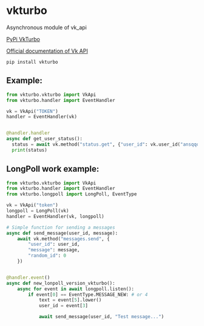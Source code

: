 # vkturbo
Asynchronous module of vk_api

[PyPi VkTurbo](https://pypi.org/project/vkturbo/)

[Official documentation of Vk API](https://vk.com/dev/manuals)

`pip install vkturbo`

## Example:

```py
from vkturbo.vkturbo import VkApi
from vkturbo.handler import EventHandler

vk = VkApi("TOKEN")
handler = EventHandler(vk)


@handler.handler
async def get_user_status():
  status = await vk.method("status.get", {"user_id": vk.user_id("ansqqq")})
  print(status)
```

## LongPoll work example:

```py
from vkturbo.vkturbo import VkApi
from vkturbo.handler import EventHandler
from vkturbo.longpoll import LongPoll, EventType

vk = VkApi("token")
longpoll = LongPoll(vk)
handler = EventHandler(vk, longpoll)

# Simple function for sending a messages
async def send_message(user_id, message):
	await vk.method("messages.send", {
		"user_id": user_id,
		"message": message,
		"random_id": 0
	})


@handler.event()
async def new_lonpoll_version_vkturbo():
	async for event in await longpoll.listen():
		if event[0] == EventType.MESSAGE_NEW: # or 4
			text = event[5].lower()
			user_id = event[3]

			await send_message(user_id, "Test message...")
```
